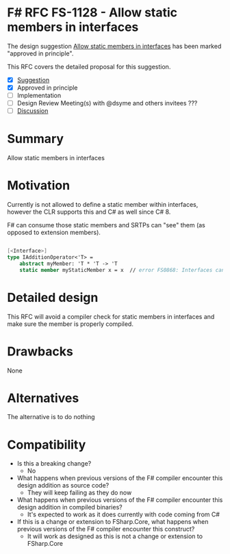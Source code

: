 # F# RFC FS-1128 - Allow static members in interfaces

The design suggestion [Allow static members in interfaces](https://github.com/fsharp/fslang-suggestions/issues/1191) has been marked "approved in principle".

This RFC covers the detailed proposal for this suggestion.

- [x] [Suggestion](https://github.com/fsharp/fslang-suggestions/issues/1191)
- [x] Approved in principle
- [ ] Implementation
- [ ] Design Review Meeting(s) with @dsyme and others invitees ???
- [ ] [Discussion](https://github.com/fsharp/fslang-design/discussions/713)

# Summary
Allow static members in interfaces

# Motivation
Currently is not allowed to define a static member within interfaces, however the CLR supports this and C# as well since C# 8.

F# can consume those static members and SRTPs can "see" them (as opposed to extension members).

```fs

[<Interface>]
type IAdditionOperator<'T> =
    abstract myMember: 'T * 'T -> 'T
    static member myStaticMember x = x  // error FS0868: Interfaces cannot contain definitions of concrete members. You may need to define a constructor on your type to indicate that the type is a class.

```

# Detailed design
This RFC will avoid a compiler check for static members in interfaces and make sure the member is properly compiled.


# Drawbacks
None

# Alternatives
The alternative is to do nothing

# Compatibility

* Is this a breaking change?
  * No
* What happens when previous versions of the F# compiler encounter this design addition as source code? 
  * They will keep failing as they do now
* What happens when previous versions of the F# compiler encounter this design addition in compiled binaries?
  * It's expected to work as it does currently with code coming from C#
* If this is a change or extension to FSharp.Core, what happens when previous versions of the F# compiler encounter this construct?
  * It will work as designed as this is not a change or extension to FSharp.Core
